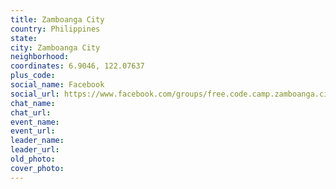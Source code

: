 ```yaml
---
title: Zamboanga City
country: Philippines
state: 
city: Zamboanga City
neighborhood: 
coordinates: 6.9046, 122.07637
plus_code:
social_name: Facebook
social_url: https://www.facebook.com/groups/free.code.camp.zamboanga.city
chat_name:
chat_url:
event_name:
event_url:
leader_name:
leader_url:
old_photo: 
cover_photo:
---
```

